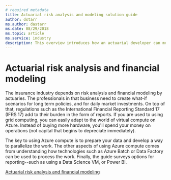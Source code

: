 ```yaml
---
# required metadata
title: Actuarial risk analysis and modeling solution guide 
author: dstarr
ms.author: dastarr
ms.date: 08/29/2018
ms.topic: article
ms.service: industry
description: This overview introduces how an actuarial developer can move their existing solution plus supporting infrastructure into Azure.
---
```


# Actuarial risk analysis and financial modeling

The insurance industry depends on risk analysis and financial modeling by actuaries. The professionals in that business need to create what-if scenarios for long term policies, and for daily market investments. On top of that, regulations such as the International Financial Reporting Standard 17 (IFRS 17) add to their burden in the form of reports. If you are used to using grid computing, you can easily adapt to the world of virtual compute on Azure. Instead of buying more hardware, you'll spend your money on operations (not capital that begins to depreciate immediately).

The key to using Azure compute is to prepare your data and develop a way to parallelize the work. The other aspects of using Azure compute comes from understanding how technologies such as Azure Batch or Data Factory can be used to process the work. Finally, the guide surveys options for reporting--such as using a Data Science VM, or Power BI.

[Actuarial risk analysis and financial modeling](financial/actuarial-risk-analysis-and-financial-modeling-solution-guide.md)
